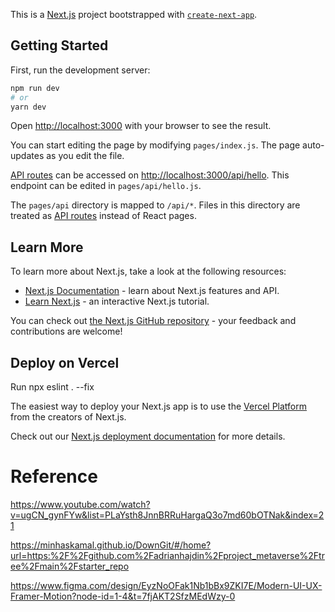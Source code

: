 This is a [Next.js](https://nextjs.org/) project bootstrapped with [`create-next-app`](https://github.com/vercel/next.js/tree/canary/packages/create-next-app).

## Getting Started

First, run the development server:

```bash
npm run dev
# or
yarn dev
```

Open [http://localhost:3000](http://localhost:3000) with your browser to see the result.

You can start editing the page by modifying `pages/index.js`. The page auto-updates as you edit the file.

[API routes](https://nextjs.org/docs/api-routes/introduction) can be accessed on [http://localhost:3000/api/hello](http://localhost:3000/api/hello). This endpoint can be edited in `pages/api/hello.js`.

The `pages/api` directory is mapped to `/api/*`. Files in this directory are treated as [API routes](https://nextjs.org/docs/api-routes/introduction) instead of React pages.

## Learn More

To learn more about Next.js, take a look at the following resources:

- [Next.js Documentation](https://nextjs.org/docs) - learn about Next.js features and API.
- [Learn Next.js](https://nextjs.org/learn) - an interactive Next.js tutorial.

You can check out [the Next.js GitHub repository](https://github.com/vercel/next.js/) - your feedback and contributions are welcome!

## Deploy on Vercel

Run
npx eslint . --fix

The easiest way to deploy your Next.js app is to use the [Vercel Platform](https://vercel.com/new?utm_medium=default-template&filter=next.js&utm_source=create-next-app&utm_campaign=create-next-app-readme) from the creators of Next.js.

Check out our [Next.js deployment documentation](https://nextjs.org/docs/deployment) for more details.

# Reference

https://www.youtube.com/watch?v=ugCN_gynFYw&list=PLaYsth8JnnBRRuHargaQ3o7md60bOTNak&index=21

https://minhaskamal.github.io/DownGit/#/home?url=https:%2F%2Fgithub.com%2Fadrianhajdin%2Fproject_metaverse%2Ftree%2Fmain%2Fstarter_repo

https://www.figma.com/design/EyzNoOFak1Nb1bBx9ZKI7E/Modern-UI-UX-Framer-Motion?node-id=1-4&t=7fjAKT2SfzMEdWzy-0
